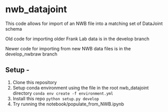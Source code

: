 
# nwb_datajoint

This code allows for import of an NWB file into a matching set of DataJoint schema

Old code for importing older Frank Lab data is in the develop branch

Newer code for importing from new NWB data files is in the develop_nwbraw branch

## Setup - 
1. Clone this repository
2. Setup conda environment using the file in the root nwb_datajoint directory
```conda env create -f environment.yml```
3. Install this repo ```python setup.py develop``` 
4. Try running the notebook/populate_from_NWB.ipynb
